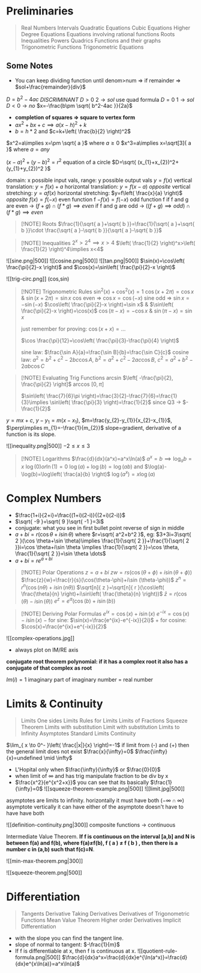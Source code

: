 # Preliminaries

>Real Numbers
>Intervals
>Quadratic Equations
>Cubic Equations
>Higher Degree Equations
>Equations involving rational functions
>Roots
>Inequalities
>Powers
>Quadrics
>Functions and their graphs
>Trigonometric Functions
>Trigonometric Equations

## Some Notes

- You can keep dividing function until denom>num => if remainder => $sol+\frac{remainder}{div}$

$D=b^2-4ac$ $DISCRIMINANT$
$D>0$ $2\to sol$ use quad formula
$D=0$ $1\to sol$
$D<0\to no$
$x=-\frac{b\pm \sqrt{ b^2-4ac }}{2a}$

- **completion of squares => square to vertex form**
- $ax^2+bx+c\implies a(x-h)^2+k$
- $b=h*2$ and $c=k+\left( \frac{b}{2} \right)^2$

$x^2=a\implies x=\pm \sqrt{ a }$ where $a\geq 0$
$x^3=a\implies x=\sqrt[3]{ a }$ where $a=any$

$(x-a)^2+(y-b)^2=r^2$ equation of a circle
$D=\sqrt{ (x_{1}+x_{2})^2+(y_{1}+y_{2})^2 }$

domain: x possible input vals, range: y possible output vals
$y=f(x)$
vertical translation: $y=f(x)+a$
horizontal translation: $y=f(x-a)$ *opposite*
vertical  stretching: $y=af(x)$
horizontal stretching: $y=f\left( \frac{x}{a} \right)$ *opposite*
$f(x)=f(-x)$ even function f
$-f(x)=f(-x)$ odd function f
if f and g are even -> $(f+g) \cap(f*g)\implies even$
if f and g are odd -> $((f+g)\implies odd) \cap(f*g)\implies even$

>[!NOTE] Roots
>$\frac{1}{\sqrt{ a }+\sqrt{ b }}=\frac{1}{\sqrt{ a }+\sqrt{ b }}\cdot \frac{\sqrt{ a }-\sqrt{ b }}{\sqrt{ a }-\sqrt{ b }}$

>[!NOTE] Inequalities
>$2^x>2^4\implies x>4$
>$\left( \frac{1}{2} \right)^x>\left( \frac{1}{2} \right)^4\implies x<4$

![[sine.png|500]]
![[cosine.png|500]]
![[tan.png|500]]
$\sin(x)=\cos\left( \frac{\pi}{2}-x \right)$ and $\cos(x)=\sin\left( \frac{\pi}{2}-x \right)$

![[trig-circ.png]]
(cos,sin)

>[!NOTE] Trigonometric Rules
>$\sin^2(x)+\cos^2(x)=1$
>$\cos(x+2\pi)=\cos x$ & $\sin(x+2\pi)=\sin x$
>cos even => $\cos x=\cos(-x)$ sine odd => $\sin x=-\sin(-x)$
>$\cos\left( \frac{\pi}{2}-x \right)=\sin x$ & $\sin\left( \frac{\pi}{2}-x \right)=\cos(x)$
>$\cos(\pi-x)=-\cos x$ & $\sin(\pi-x)=\sin x$
>
>just remember for proving: $\cos(x + x)=\dots$
>
>$\cos \frac{\pi}{12}=\cos\left( \frac{\pi}{3}-\frac{\pi}{4} \right)$
>
>sine law: $\frac{\sin A}{a}=\frac{\sin B}{b}=\frac{\sin C}{c}$
>cosine law: $a^2=b^2+c^2-2bc\cos A$, $b^2=a^2+c^2-2ac\cos B$, $c^2=a^2+b^2-2ab\cos C$

>[!NOTE] Evaluating Trig Functions
>arcsin $\left[ -\frac{\pi}{2}, \frac{\pi}{2} \right]$
>arccos $[0,\pi]$
>
>$\sin\left( \frac{7}{6}\pi \right)=\frac{3}{2}-\frac{7}{6}=\frac{1}{3}\implies \sin\left( \frac{\pi}{3} \right)=\frac{1}{2}$ since Q3 -> $-\frac{1}{2}$

$y=mx+c$, $y-y_{1}=m(x-x_{1})$, $m=\frac{y_{2}-y_{1}}{x_{2}-x_{1}}$, $\perp\implies m_{1}=-\frac{1}{m_{2}}$
slope=gradient, derivative of a function is its slope.

![[inequality.png|500]]
$-2\leq x\leq 3$

>[!NOTE] Logarithms
$\frac{d}{dx}(a^x)=a^x\ln(a)$
$a^x=b\implies \log_{a}b=x$
$\log(0) or\ln(1)=0$
$\log(a)+\log(b)=\log(ab)$ and $\log(a)-\log(b)=\log\left( \frac{a}{b} \right)$
$\log(a^x)=x\log(a)$

# Complex Numbers

- $\frac{1+i}{2+i}=\frac{(1+i)(2-i)}{(2+i)(2-i)}$
- $\sqrt{ -9 }=\sqrt{ 9 }\sqrt{ -1 }=3i$
- conjugate: what you see in first bullet point reverse of sign in middle
- $a+bi=r(\cos \theta+i\sin \theta)$ where $r=\sqrt{ a^2+b^2 }$, eg: $3+3i=3\sqrt{ 2 }(\cos \theta+\sin \theta)\implies \frac{1}{\sqrt{ 2 }}+\frac{1}{\sqrt{ 2 }}i=\cos \theta+i\sin \theta \implies \frac{1}{\sqrt{ 2 }}=\cos \theta, \frac{1}{\sqrt{ 2 }}=\sin \theta \dots$
- $a+bi=re^{a+bi}$

>[!NOTE] Polar Operations
>$z=a+bi$
>$zw=rs(\cos(\theta+\phi)+i\sin(\theta+\phi))$
>$\frac{z}{w}=\frac{r}{s}(\cos(\theta-\phi)+i\sin (\theta-\phi))$
>$z^n=r^n(\cos(n\theta)+i\sin (n\theta))$
>$\sqrt[n]{ z }=\sqrt[n]{ r }(\cos\left( \frac{\theta}{n} \right)+i\sin\left( \frac{\theta}{n} \right))$
>$\bar{z}=r(\cos(\theta)-i\sin (\theta))$
>$e^z=e^a(\cos(b)+i\sin(b))$

>[!NOTE] Deriving Polar Formulas
>$e^{ix}=\cos(x)+i\sin(x)$ 
>$e^{-ix}=\cos(x)-i\sin (x)$
>$-$ for sine: $\sin(x)=\frac{e^{ix}-e^{-ix}}{2i}$
>$+$ for cosine: $\cos(x)=\frac{e^{ix}+e^{-ix}}{2}$

![[complex-operations.jpg]]
- always plot on IM/RE axis

**conjugate root theorem polynomial: if it has a complex root it also has a conjugate of that complex as root**

$Im(i)=1$ imaginary part of imaginary number = real number

# Limits & Continuity

>Limits
>One sides Limits
>Rules for Limits
>Limits of Fractions
>Squeeze Theorem
>Limits with substitution
>Limit with substitution
>Limits to Infinity
>Asymptotes
>Standard Limits
>Continuity

$\lim_{ x \to 0^- }\left( \frac{|x|}{x} \right)=-1$
if limit from (-) and (+) then the general limit does not exist
$\frac{x}{\infty}=0$
$\frac{\infty}{x}=undefined \mid \infty$
- L'Hopital only when $\frac{\infty}{\infty}$ or $\frac{0}{0}$
- when limit of $\infty$ and has trig manipulate fraction to be div by x
- $\frac{x^2}{e^{x^2+x}}$ you can see that its basically $\frac{1}{\infty}=0$
![[squeeze-theorem-example.png|500]]
![[limit.jpg|500]]

asymptotes  are limits to infinity.
horizontally it must have both ($-\infty \cap \infty$) asymptote
vertically it can have either of the asymptote doesn't have to have have both

![[definition-continuity.png|300]]
composite functions -> continuous

Intermediate Value Theorem. **If f is continuous on the interval [a,b] and N is between f(a) and f(b), where f(a)≠f(b), f ( a ) ≠ f ( b ) , then there is a number c in (a,b) such that f(c)=N**.

![[min-max-theorem.png|300]]

![[squeeze-theorem.png|500]]

# Differentiation

>Tangents
>Derivative
>Taking Derivatives
>Derivatives of Trigonometric Functions
>Mean Value Theorem
>Higher order Derivatives
>Implicit Differentiation

- with the slope you can find the tangent line.
- slope of normal to tangent: $-\frac{1}{m}$
- If f is differentiable at x, then f is continuous at x.
![[quotient-rule-formula.png|500]]
$\frac{d}{dx}a^x=\frac{d}{dx}e^{\ln(a^x)}=\frac{d}{dx}e^{x\ln(a)}=a^x\ln(a)$
